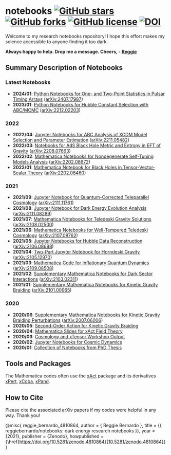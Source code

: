 # notebooks [![GitHub stars](https://img.shields.io/github/stars/reggiebernardo/notebooks)](https://github.com/reggiebernardo/notebooks/stargazers) [![GitHub forks](https://img.shields.io/github/forks/reggiebernardo/notebooks)](https://github.com/reggiebernardo/notebooks/network) [![GitHub license](https://img.shields.io/github/license/reggiebernardo/notebooks)](https://github.com/reggiebernardo/notebooks/blob/main/LICENSE) [![DOI](https://zenodo.org/badge/336779354.svg)](https://zenodo.org/doi/10.5281/zenodo.4810864)

Welcome to my research notebooks repository! I hope this effort makes my science accessible to anyone finding it too dark.

**Always happy to help. Drop me a message. Cheers, - [Reggie](https://reggiebernardo.github.io/)**

## Summary Description of Notebooks

### Latest Notebooks
- **2024/01**: [Python Notebooks for One- and Two-Point Statistics in Pulsar Timing Arrays](https://github.com/reggiebernardo/notebooks/tree/main/supp_ntbks_arxiv.2407.17987) ([arXiv:2407.17987](https://arxiv.org/abs/2407.17987))
- **2023/01**: [Python Notebooks for Hubble Constant Selection with ABC/MCMC](https://github.com/reggiebernardo/notebooks/tree/main/supp_ntbks_arxiv.2212.02203) ([arXiv:2212.02203](https://arxiv.org/abs/2212.02203))

### 2022
- **2022/04**: [Jupyter Notebooks for ABC Analysis of XCDM Model Selection and Parameter Estimation](https://github.com/reggiebernardo/notebooks/tree/main/supp_ntbks_arxiv.2211.05482) ([arXiv:2211.05482](https://arxiv.org/abs/2211.05482))
- **2022/03**: [Notebooks for AdS Black Hole Metric and Entropy in EFT of Gravity](https://github.com/reggiebernardo/notebooks/tree/main/supp_ntbks_arxiv.2208.07663) ([arXiv:2208.07663](https://arxiv.org/abs/2208.07663))
- **2022/02**: [Mathematica Notebooks for Nondegenerate Self-Tuning Models Analysis](https://github.com/reggiebernardo/notebooks/tree/main/supp_ntbks_arxiv.2202.08672) ([arXiv:2202.08672](https://arxiv.org/abs/2202.08672))
- **2022/01**: [Mathematica Notebook for Black Holes in Tensor-Vector-Scalar Theory](https://github.com/reggiebernardo/notebooks/tree/main/supp_ntbks_arxiv.2202.08460) ([arXiv:2202.08460](https://arxiv.org/abs/2202.08460))

### 2021
- **2021/09**: [Jupyter Notebook for Quantum-Corrected Teleparallel Cosmology](https://github.com/reggiebernardo/notebooks/tree/main/supp_ntbks_arxiv.2111.11761) ([arXiv:2111.11761](https://arxiv.org/abs/2111.11761))
- **2021/08**: [Jupyter Notebook for Dark Energy Evolution Analysis](https://github.com/reggiebernardo/notebooks/tree/main/supp_ntbks_arxiv.2111.08289) ([arXiv:2111.08289](https://arxiv.org/abs/2111.08289))
- **2021/07**: [Mathematica Notebooks for Teledeski Gravity Solutions](https://github.com/reggiebernardo/notebooks/tree/main/supp_ntbks_arxiv.2108.02500) ([arXiv:2108.02500](https://arxiv.org/abs/2108.02500))
- **2021/06**: [Mathematica Notebooks for Well-Tempered Teledeski Cosmology](https://github.com/reggiebernardo/notebooks/tree/main/supp_ntbks_arxiv.2107.08762) ([arXiv:2107.08762](https://arxiv.org/abs/2107.08762))
- **2021/05**: [Jupyter Notebooks for Hubble Data Reconstruction](https://github.com/reggiebernardo/notebooks/tree/main/supp_ntbks_arxiv.2106.08688) ([arXiv:2106.08688](https://arxiv.org/abs/2106.08688))
- **2021/04**: [Two-Part Jupyter Notebook for Horndeski Gravity](https://github.com/reggiebernardo/notebooks/tree/main/supp_ntbks_arxiv.2105.12970) ([arXiv:2105.12970](https://arxiv.org/abs/2105.12970))
- **2021/03**: [Mathematica Code for Inflationary Quantum Dynamics](https://github.com/reggiebernardo/notebooks/tree/main/supp_ntbks_arxiv.2109.08508) ([arXiv:2109.08508](https://arxiv.org/abs/2109.08508))
- **2021/02**: [Supplementary Mathematica Notebooks for Dark Sector Interactions](https://github.com/reggiebernardo/notebooks/tree/main/supp_ntbks_arxiv.2103.02311) ([arXiv:2103.02311](https://arxiv.org/abs/2103.02311))
- **2021/01**: [Supplementary Mathematica Notebooks for Kinetic Gravity Braiding](https://github.com/reggiebernardo/notebooks/tree/main/supp_ntbks_arxiv.2101.00965) ([arXiv:2101.00965](https://arxiv.org/abs/2101.00965))

### 2020
- **2020/06**: [Supplementary Mathematica Notebooks for Kinetic Gravity Braiding Perturbations](https://github.com/reggiebernardo/notebooks/tree/main/supp_codes_arxiv.2007.06006) ([arXiv:2007.06006](https://arxiv.org/abs/2007.06006))
- **2020/05**: [Second-Order Action for Kinetic Gravity Braiding](https://github.com/reggiebernardo/notebooks/tree/main/quadratic_action_kgb)
- **2020/04**: [Mathematica Slides for xAct Field Theory](https://github.com/reggiebernardo/notebooks/tree/main/xact_workshop_2020)
- **2020/03**: [Cosmology and xTensor Workshop Output](https://github.com/reggiebernardo/notebooks/tree/main/gg_cosmo_xact_2019)
- **2020/02**: [Jupyter Notebooks for Cosmic Dynamics](https://github.com/reggiebernardo/notebooks/tree/main/integration_cosmo_dynamics)
- **2020/01**: [Collection of Notebooks from PhD Thesis](https://github.com/reggiebernardo/notebooks/tree/main/thesis_notebooks)

## Tools and Packages
The Mathematica codes often use the [xAct](http://www.xact.es/documentation.html) package and its derivatives [xPert](http://www.xact.es/xPert/index.html), [xCoba](http://www.xact.es/xCoba/index.html), [xPand](http://www.xact.es/xPand/index.html).

## How to Cite

Please cite the associated arXiv papers if my codes were helpful in any way. Thank you!

@misc{
reggie_bernardo_4810864,
  author       = { Reggie Bernardo },
  title        = {{ reggiebernardo/notebooks: dark energy research notebooks }},
  year         = {2021},
  publisher    = {Zenodo},
  howpublished = {\href{https://doi.org/10.5281/zenodo.4810864}{10.5281/zenodo.4810864}}
}
